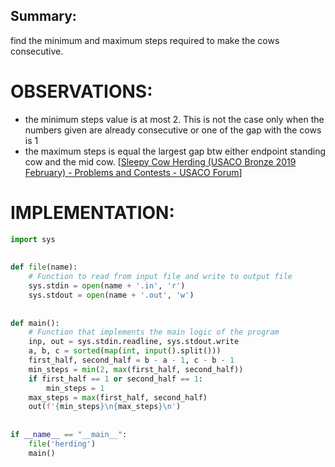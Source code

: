 ## Summary:
find the minimum and maximum steps required to make the cows consecutive.

# OBSERVATIONS:
- the minimum steps value is at most 2. This is not the case only when the numbers given are already consecutive or one of the gap with the cows is 1
- the maximum steps is equal the largest gap btw either endpoint standing cow and the mid cow. [[Sleepy Cow Herding (USACO Bronze 2019 February) - Problems and Contests - USACO Forum](https://forum.usaco.guide/t/sleepy-cow-herding-usaco-bronze-2019-february/4120/2)]

# IMPLEMENTATION:
```py
import sys  
  
  
def file(name):  
    # Function to read from input file and write to output file  
    sys.stdin = open(name + '.in', 'r')  
    sys.stdout = open(name + '.out', 'w')  
  
  
def main():  
    # Function that implements the main logic of the program  
    inp, out = sys.stdin.readline, sys.stdout.write  
    a, b, c = sorted(map(int, input().split()))  
    first_half, second_half = b - a - 1, c - b - 1  
    min_steps = min(2, max(first_half, second_half))  
    if first_half == 1 or second_half == 1:  
        min_steps = 1  
    max_steps = max(first_half, second_half)  
    out(f'{min_steps}\n{max_steps}\n')  
  
  
if __name__ == "__main__":  
    file('herding')  
    main()
```